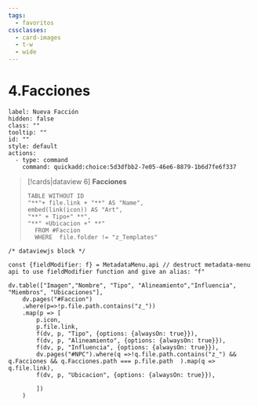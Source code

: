 ```yaml
---
tags:
  - favoritos
cssclasses:
  - card-images
  - t-w
  - wide
---
```


# 4.Facciones
```meta-bind-button
label: Nueva Facción
hidden: false
class: ""
tooltip: ""
id: ""
style: default
actions:
  - type: command
    command: quickadd:choice:5d3dfbb2-7e05-46e6-8879-1b6d7fe6f337

```

> [!cards|dataview 6] **Facciones**
>```dataview
> TABLE WITHOUT ID
> "**"+ file.link + "**" AS "Name",
> embed(link(icon)) AS "Art",
> "**" + Tipo+" **",
> "**" +Ubicacion +" **"
>	FROM #Faccion
>	WHERE  file.folder != "z_Templates"
> ```
```dataviewjs
/* dataviewjs block */

const {fieldModifier: f} = MetadataMenu.api // destruct metadata-menu api to use fieldModifier function and give an alias: "f"

dv.table(["Imagen","Nombre", "Tipo", "Alineamiento","Influencia", "Miembros", "Ubicaciones"], 
    dv.pages("#Faccion")
    .where(p=>!p.file.path.contains("z_"))
    .map(p => [
		p.icon,
        p.file.link,
        f(dv, p, "Tipo", {options: {alwaysOn: true}}),
        f(dv, p, "Alineamiento", {options: {alwaysOn: true}}),
		f(dv, p, "Influencia", {options: {alwaysOn: true}}),
        dv.pages("#NPC").where(q =>!q.file.path.contains("z_") && q.Facciones && q.Facciones.path === p.file.path  ).map(q => q.file.link),
        f(dv, p, "Ubicacion", {options: {alwaysOn: true}}),

        ])
    )

```

